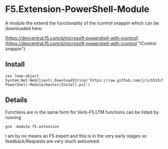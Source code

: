 F5.Extension-PowerShell-Module
==============================

A module the extend the functionality of the icontrol snappin which can be downloaded here:

[https://devcentral.f5.com/d/microsoft-powershell-with-icontrol](https://devcentral.f5.com/d/microsoft-powershell-with-icontrol "iControl snappin")




## Install ##
	iex (new-object System.Net.WebClient).DownloadString('https://raw.github.com/jrich523/F5.Extension-PowerShell-Module/master/Install.ps1')

## Details ##

Functions are in the same form for Verb-F5.LTM<function>
functions can be listed by running

	gcm -module f5.extension

I am by no means an F5 expert and this is in the very early stages so feedback/Requests are very much welcomed.
